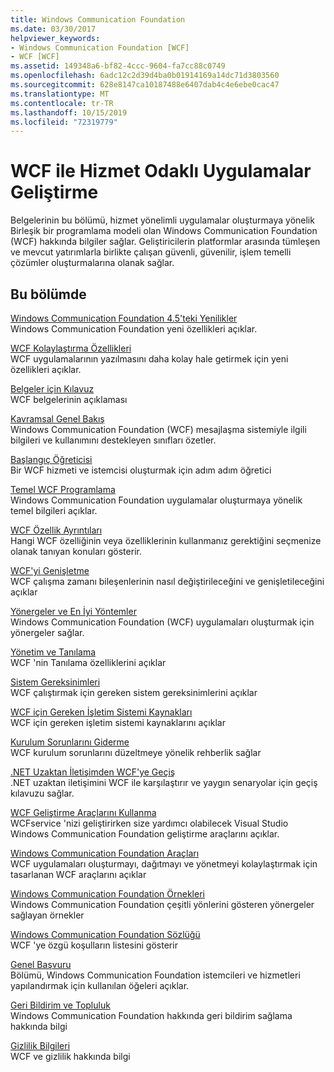 ```yaml
---
title: Windows Communication Foundation
ms.date: 03/30/2017
helpviewer_keywords:
- Windows Communication Foundation [WCF]
- WCF [WCF]
ms.assetid: 149348a6-bf82-4ccc-9604-fa7cc88c0749
ms.openlocfilehash: 6adc12c2d39d4ba0b01914169a14dc71d3803560
ms.sourcegitcommit: 628e8147ca10187488e6407dab4c4e6ebe0cac47
ms.translationtype: MT
ms.contentlocale: tr-TR
ms.lasthandoff: 10/15/2019
ms.locfileid: "72319779"
---
```

# <a name="developing-service-oriented-applications-with-wcf"></a>WCF ile Hizmet Odaklı Uygulamalar Geliştirme
Belgelerinin bu bölümü, hizmet yönelimli uygulamalar oluşturmaya yönelik Birleşik bir programlama modeli olan Windows Communication Foundation (WCF) hakkında bilgiler sağlar. Geliştiricilerin platformlar arasında tümleşen ve mevcut yatırımlarla birlikte çalışan güvenli, güvenilir, işlem temelli çözümler oluşturmalarına olanak sağlar.
 
## <a name="in-this-section"></a>Bu bölümde  
 [Windows Communication Foundation 4.5'teki Yenilikler](whats-new.md)  
 Windows Communication Foundation yeni özellikleri açıklar.  
  
 [WCF Kolaylaştırma Özellikleri](wcf-simplification-features.md)  
 WCF uygulamalarının yazılmasını daha kolay hale getirmek için yeni özellikleri açıklar.  
  
 [Belgeler için Kılavuz](guide-to-the-documentation.md)  
 WCF belgelerinin açıklaması  
  
 [Kavramsal Genel Bakış](conceptual-overview.md)  
 Windows Communication Foundation (WCF) mesajlaşma sistemiyle ilgili bilgileri ve kullanımını destekleyen sınıfları özetler.  
  
 [Başlangıç Öğreticisi](getting-started-tutorial.md)  
 Bir WCF hizmeti ve istemcisi oluşturmak için adım adım öğretici  
  
 [Temel WCF Programlama](basic-wcf-programming.md)  
 Windows Communication Foundation uygulamalar oluşturmaya yönelik temel bilgileri açıklar.  
  
 [WCF Özellik Ayrıntıları](./feature-details/index.md)  
 Hangi WCF özelliğinin veya özelliklerinin kullanmanız gerektiğini seçmenize olanak tanıyan konuları gösterir.  
  
 [WCF'yi Genişletme](./extending/index.md)  
 WCF çalışma zamanı bileşenlerinin nasıl değiştirileceğini ve genişletileceğini açıklar  
  
 [Yönergeler ve En İyi Yöntemler](guidelines-and-best-practices.md)  
 Windows Communication Foundation (WCF) uygulamaları oluşturmak için yönergeler sağlar.  
  
 [Yönetim ve Tanılama](./diagnostics/index.md)  
 WCF 'nin Tanılama özelliklerini açıklar  
  
 [Sistem Gereksinimleri](wcf-system-requirements.md)  
 WCF çalıştırmak için gereken sistem gereksinimlerini açıklar  
  
 [WCF için Gereken İşletim Sistemi Kaynakları](operating-system-resources-required-by-wcf.md)  
 WCF için gereken işletim sistemi kaynaklarını açıklar  
  
 [Kurulum Sorunlarını Giderme](troubleshooting-setup-issues.md)  
 WCF kurulum sorunlarını düzeltmeye yönelik rehberlik sağlar  
  
 [.NET Uzaktan İletişimden WCF'ye Geçiş](migrating-from-net-remoting-to-wcf.md)  
 .NET uzaktan iletişimini WCF ile karşılaştırır ve yaygın senaryolar için geçiş kılavuzu sağlar.  
  
 [WCF Geliştirme Araçlarını Kullanma](using-the-wcf-development-tools.md)  
 WCFservice 'nizi geliştirirken size yardımcı olabilecek Visual Studio Windows Communication Foundation geliştirme araçlarını açıklar.  
  
 [Windows Communication Foundation Araçları](tools.md)  
 WCF uygulamaları oluşturmayı, dağıtmayı ve yönetmeyi kolaylaştırmak için tasarlanan WCF araçlarını açıklar  
  
 [Windows Communication Foundation Örnekleri](./samples/index.md)  
 Windows Communication Foundation çeşitli yönlerini gösteren yönergeler sağlayan örnekler  
  
 [Windows Communication Foundation Sözlüğü](glossary.md)  
 WCF 'ye özgü koşulların listesini gösterir  
  
 [Genel Başvuru](general-reference.md)  
 Bölümü, Windows Communication Foundation istemcileri ve hizmetleri yapılandırmak için kullanılan öğeleri açıklar.  
  
 [Geri Bildirim ve Topluluk](feedback-and-community.md)  
 Windows Communication Foundation hakkında geri bildirim sağlama hakkında bilgi  
  
 [Gizlilik Bilgileri](privacy-information.md)  
 WCF ve gizlilik hakkında bilgi  
